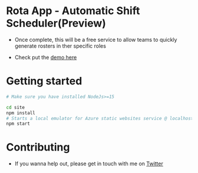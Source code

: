 # Rota App - Automatic Shift Scheduler(Preview)

* Once complete, this will be a free service to allow teams to quickly generate rosters in ther specific roles

* Check put the [demo here]()


# Getting started

```bash
# Make sure you have installed NodeJs>=15

cd site
npm install
# Starts a local emulator for Azure static websites service @ localhost:4280
npm start 
```


# Contributing

* If you wanna help out, please get in touch with me on [Twitter](https://twitter.com/NdamuleloNemakh)

